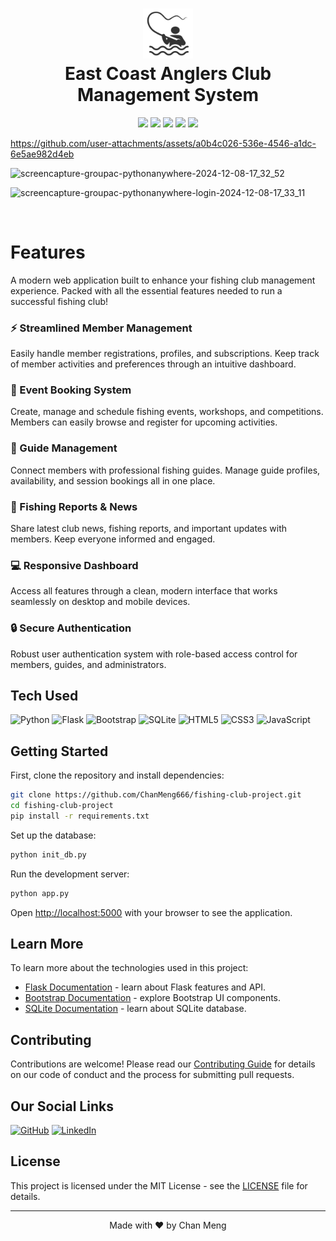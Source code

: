 <div align="center">
 <h1> <img src="/app/static/images/shipfishing.svg" width="80px"><br/>East Coast Anglers Club Management System</h1>
 <img src="https://img.shields.io/badge/python-3.9-blue"/>
 <img src="https://img.shields.io/badge/flask-2.0-brightgreen"/>
 <img src="https://img.shields.io/badge/bootstrap-5.0-purple"/>
 <img src="https://img.shields.io/badge/sqlite-3.0-orange"/>
 <img src="https://img.shields.io/badge/License-MIT-green"/>
</div>


https://github.com/user-attachments/assets/a0b4c026-536e-4546-a1dc-6e5ae982d4eb


![screencapture-groupac-pythonanywhere-2024-12-08-17_32_52](https://github.com/user-attachments/assets/e8ab9522-7b2d-4ea3-8687-aba0b774bcb7)

![screencapture-groupac-pythonanywhere-login-2024-12-08-17_33_11](https://github.com/user-attachments/assets/a777c8a2-b5a4-4c06-9d74-b42c9e5acb29)


<br/>

# Features
A modern web application built to enhance your fishing club management experience. Packed with all the essential features needed to run a successful fishing club!

### ⚡ Streamlined Member Management
Easily handle member registrations, profiles, and subscriptions. Keep track of member activities and preferences through an intuitive dashboard.

### 📅 Event Booking System
Create, manage and schedule fishing events, workshops, and competitions. Members can easily browse and register for upcoming activities.

### 👥 Guide Management
Connect members with professional fishing guides. Manage guide profiles, availability, and session bookings all in one place.

### 🎣 Fishing Reports & News
Share latest club news, fishing reports, and important updates with members. Keep everyone informed and engaged.

### 💻 Responsive Dashboard
Access all features through a clean, modern interface that works seamlessly on desktop and mobile devices.

### 🔒 Secure Authentication
Robust user authentication system with role-based access control for members, guides, and administrators.

## Tech Used
![Python](https://img.shields.io/badge/python-%2314354C.svg?style=for-the-badge&logo=python&logoColor=white)
![Flask](https://img.shields.io/badge/flask-%23000.svg?style=for-the-badge&logo=flask&logoColor=white)
![Bootstrap](https://img.shields.io/badge/bootstrap-%23563D7C.svg?style=for-the-badge&logo=bootstrap&logoColor=white)
![SQLite](https://img.shields.io/badge/sqlite-%2307405e.svg?style=for-the-badge&logo=sqlite&logoColor=white)
![HTML5](https://img.shields.io/badge/html5-%23E34F26.svg?style=for-the-badge&logo=html5&logoColor=white)
![CSS3](https://img.shields.io/badge/css3-%231572B6.svg?style=for-the-badge&logo=css3&logoColor=white)
![JavaScript](https://img.shields.io/badge/javascript-%23323330.svg?style=for-the-badge&logo=javascript&logoColor=%23F7DF1E)

## Getting Started

First, clone the repository and install dependencies:

```bash
git clone https://github.com/ChanMeng666/fishing-club-project.git
cd fishing-club-project
pip install -r requirements.txt
```

Set up the database:

```bash
python init_db.py
```

Run the development server:

```bash
python app.py
```

Open [http://localhost:5000](http://localhost:5000) with your browser to see the application.

## Learn More

To learn more about the technologies used in this project:

- [Flask Documentation](https://flask.palletsprojects.com/) - learn about Flask features and API.
- [Bootstrap Documentation](https://getbootstrap.com/docs/) - explore Bootstrap UI components.
- [SQLite Documentation](https://www.sqlite.org/docs.html) - learn about SQLite database.

## Contributing

Contributions are welcome! Please read our [Contributing Guide](CONTRIBUTING.md) for details on our code of conduct and the process for submitting pull requests.

## Our Social Links
[![GitHub](https://img.shields.io/badge/github-%23121011.svg?style=normal&logo=github&logoColor=white)](https://github.com/ChanMeng666)
[![LinkedIn](https://img.shields.io/badge/linkedin-%230077B5.svg?style=normal&logo=linkedin&logoColor=white)](https://www.linkedin.com/in/chanmeng666/)

## License

This project is licensed under the MIT License - see the [LICENSE](LICENSE) file for details.

---
<div align="center">
Made with ❤️ by Chan Meng
</div>
